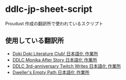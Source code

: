 # ddlc-jp-sheet-script

Proudust 作成の翻訳所で使われているスクリプト

## 使用している翻訳所

- [Doki Doki Literature Club! 日本語化 作業所](https://docs.google.com/spreadsheets/d/1uqyB7x-8x_QSFKV8Um-rCwcLVUduf-FMhAZjocUGmJY/edit?usp=sharing)
- [DDLC Monika After Story 日本語化 作業所](https://docs.google.com/spreadsheets/d/1X8rvZMdBmTrvt7rCIgfOR7R7NcjY6BFTTh0miAvMvn0/edit?usp=sharing)
- [DDLC 3rd-anniversary Twitch Writes 日本語化 作業所](https://docs.google.com/spreadsheets/d/19psxU9KV2Q7gerIQXA-bHePlt-ZdLpZwhTAoYT1l1CU/edit?usp=sharing)
- [Dweller's Empty Path 日本語化 作業所](https://docs.google.com/spreadsheets/d/1AyGOT092bPugMgniCWgr-SuQugrUVJRWebKQjOKPU6g/edit?usp=sharing)
